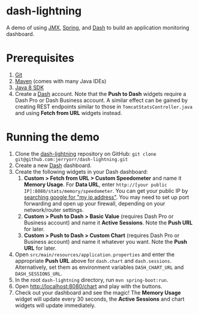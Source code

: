dash-lightning
==============

A demo of using [JMX](http://www.oracle.com/technetwork/articles/java/javamanagement-140525.html), [Spring](https://projects.spring.io/spring-framework/), and [Dash](http://thedash.com) to build an application monitoring dashboard.

Prerequisites
=============
 1. [Git](https://git-scm.com/downloads)
 2. [Maven](https://maven.apache.org/) (comes with many Java IDEs)
 3. [Java 8 SDK](http://www.oracle.com/technetwork/java/javase/downloads/jdk8-downloads-2133151.html)
 4. Create a [Dash](http://thedash.com) account. Note that the **Push to Dash** widgets require a Dash Pro or Dash Business account. A similar effect can be gained by creating REST endpoints similar to those in `TomcatStatsController.java` and using **Fetch from URL** widgets instead.
 
Running the demo
================

 1. Clone the [dash-lightning](https://github.com/jerryorr/dash-lightning) repository on GitHub: `git clone git@github.com:jerryorr/dash-lightning.git`
 2. Create a new [Dash](http://thedash.com) dashboard.
 3. Create the following widgets in your Dash dashboard:
    1. **Custom > Fetch from URL > Custom Speedometer** and name it **Memory Usage**. For **Data URL**, enter `http://[your public IP]:8080/stats/memory/speedometer`. You can get your public IP by [searching google for "my ip address"](https://www.google.com/search?q=my%20ip%20address). You may need to set up port forwarding and open up your firewall, depending on your network/router settings. 
    2. **Custom > Push to Dash > Basic Value** (requires Dash Pro or Business account) and name it **Active Sessions**. Note the **Push URL** for later. 
    3. **Custom > Push to Dash > Custom Chart** (requires Dash Pro or Business account) and name it whatever you want. Note the **Push URL** for later. 
 4. Open `src/main/resources/application.properties` and enter the appropriate **Push URL** above for `dash.chart` and `dash.sessions`. Alternatively, set them as environment variables `DASH_CHART_URL` and `DASH_SESSIONS_URL`.
 5. In the root `dash-lightning` directory, run `mvn spring-boot:run`.
 6. Open [http://localhost:8080/chart](http://localhost:8080/chart) and play with the buttons.
 7. Check out your dashboard and see the magic! The **Memory Usage** widget will update every 30 seconds, the **Active Sessions** and chart widgets will update immediately.
   